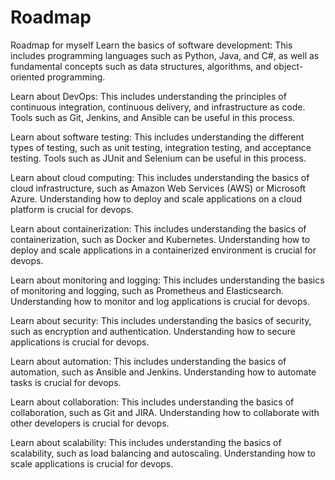 # Roadmap
Roadmap for myself
Learn the basics of software development: This includes programming languages such as Python, Java, and C#, as well as fundamental concepts such as data structures, algorithms, and object-oriented programming.

Learn about DevOps: This includes understanding the principles of continuous integration, continuous delivery, and infrastructure as code. Tools such as Git, Jenkins, and Ansible can be useful in this process.

Learn about software testing: This includes understanding the different types of testing, such as unit testing, integration testing, and acceptance testing. Tools such as JUnit and Selenium can be useful in this process. 

Learn about cloud computing: This includes understanding the basics of cloud infrastructure, such as Amazon Web Services (AWS) or Microsoft Azure. Understanding how to deploy and scale applications on a cloud platform is crucial for devops.  

Learn about containerization: This includes understanding the basics of containerization, such as Docker and Kubernetes. Understanding how to deploy and scale applications in a containerized environment is crucial for devops. 

Learn about monitoring and logging: This includes understanding the basics of monitoring and logging, such as Prometheus and Elasticsearch. Understanding how to monitor and log applications is crucial for devops.  

Learn about security: This includes understanding the basics of security, such as encryption and authentication. Understanding how to secure applications is crucial for devops. 

Learn about automation: This includes understanding the basics of automation, such as Ansible and Jenkins. Understanding how to automate tasks is crucial for devops.  

Learn about collaboration: This includes understanding the basics of collaboration, such as Git and JIRA. Understanding how to collaborate with other developers is crucial for devops. 

Learn about scalability: This includes understanding the basics of scalability, such as load balancing and autoscaling. Understanding how to scale applications is crucial for devops.
